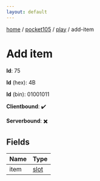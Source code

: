 ```yaml
---
layout: default
---
```


[home](/)  /  [pocket105](/protocol/pocket105)  /  [play](/protocol/pocket105/play)  /  add-item

# Add item

**Id**: 75

**Id** (hex): 4B

**Id** (bin): 01001011

**Clientbound**: ✔️

**Serverbound**: ✖️

## Fields

Name | Type
---|---
item | [slot](/protocol/pocket105/types/slot)
